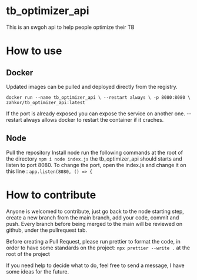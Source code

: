 # tb_optimizer_api

This is an swgoh api to help people optimize their TB

# How to use

## Docker

Updated images can be pulled and deployed directly from the registry.

`docker run --name tb_optimizer_api \
  --restart always \
  -p 8080:8080 \
  zahkor/tb_optimizer_api:latest`

If the port is already exposed you can expose the service on another one.
--restart always allows docker to restart the container if it craches.

## Node

Pull the repository
Install node
run the following commands at the root of the directory
`npm i
node index.js`
the tb_optimizer_api should starts and listen to port 8080.
To change the port, open the index.js and change it on this line :
`app.listen(8080, () => { 
`

# How to contribute

Anyone is welcomed to contribute, just go back to the node starting step, create a new branch from the main branch, add your code, commit and push.
Every branch before being merged to the main will be reviewed on github, under the pullrequest tab.

Before creating a Pull Request, please run prettier to format the code, in order to have some standards on the project:
`npx prettier --write .`
at the root of the project

If you need help to decide what to do, feel free to send a message, I have some ideas for the future.

